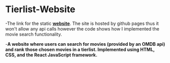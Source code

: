 # Tierlist-Website

-The link for the static **[website](https://KidusLegesse.github.io/TierList)**. The site is hosted by github pages thus it won't allow any api calls however the code shows how I implemented the movie search functionality. 

-**A website where users can search for movies (provided by an OMDB api) and rank those chosen movies in a tierlist. Implemented using HTML, CSS, and the React JavaScript framework.**

